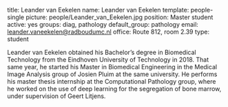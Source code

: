 title: Leander van Eekelen
name: Leander van Eekelen
template: people-single
picture: people/Leander_van_Eekelen.jpg
position: Master student
active: yes
groups: diag, pathology
default_group: pathology
email: leander.vaneekelen@radboudumc.nl
office: Route 812, room 2.39
type: student

Leander van Eekelen obtained his Bachelor’s degree in Biomedical Technology from the Eindhoven University of Technology in 2018. That same year, he started his Master in Biomedical Engineering in the Medical Image Analysis group of Josien Pluim at the same university. He performs his master thesis internship at the Computational Pathology group, where he worked on the use of deep learning for the segregation of bone marrow, under supervision of Geert Litjens.
